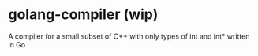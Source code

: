 # golang-compiler (wip)
A compiler for a small subset of C++ with only types of int and int* written in Go
